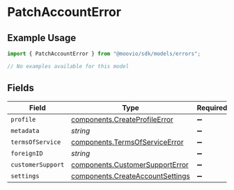 # PatchAccountError

## Example Usage

```typescript
import { PatchAccountError } from "@moovio/sdk/models/errors";

// No examples available for this model
```

## Fields

| Field                                                                                | Type                                                                                 | Required                                                                             | Description                                                                          |
| ------------------------------------------------------------------------------------ | ------------------------------------------------------------------------------------ | ------------------------------------------------------------------------------------ | ------------------------------------------------------------------------------------ |
| `profile`                                                                            | [components.CreateProfileError](../../models/components/createprofileerror.md)       | :heavy_minus_sign:                                                                   | N/A                                                                                  |
| `metadata`                                                                           | *string*                                                                             | :heavy_minus_sign:                                                                   | N/A                                                                                  |
| `termsOfService`                                                                     | [components.TermsOfServiceError](../../models/components/termsofserviceerror.md)     | :heavy_minus_sign:                                                                   | N/A                                                                                  |
| `foreignID`                                                                          | *string*                                                                             | :heavy_minus_sign:                                                                   | N/A                                                                                  |
| `customerSupport`                                                                    | [components.CustomerSupportError](../../models/components/customersupporterror.md)   | :heavy_minus_sign:                                                                   | N/A                                                                                  |
| `settings`                                                                           | [components.CreateAccountSettings](../../models/components/createaccountsettings.md) | :heavy_minus_sign:                                                                   | N/A                                                                                  |